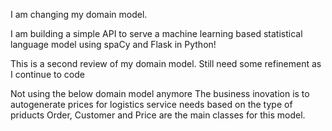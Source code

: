 I am changing my domain model.

I am building a simple API to serve a machine learning based statistical language model using spaCy and Flask in Python!

This is a second review of my domain model.
Still need some refinement as I continue to code 

Not using the below domain model anymore
The business inovation is to autogenerate prices for logistics service needs based on the type of priducts
Order, Customer and Price are the main classes for this model.
